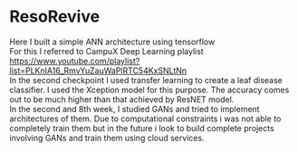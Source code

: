 # ResoRevive <br/>
Here I built a simple ANN architecture using tensorflow <br/>
For this I referred to CampuX Deep Learning playlist https://www.youtube.com/playlist?list=PLKnIA16_RmvYuZauWaPlRTC54KxSNLtNn
<br/>
In the second checkpoint I used transfer learning to create a leaf disease classifier. I used the Xception model for this purpose. The accuracy comes out to be much higher than that achieved by ResNET model.
<br/>
In the second and 8th week, I studied GANs and tried to implement architectures of them. Due to computational constraints i was not able to completely train them but in the future i look to build complete projects involving GANs and train them using cloud services. 
